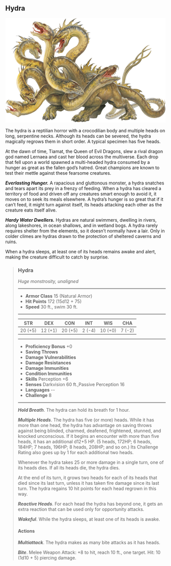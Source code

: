 ## Hydra
![](Hydra.png)

The hydra is a reptilian horror with a crocodilian body and multiple heads on long, serpentine necks. Although its heads can be severed, the hydra magically regrows them in short order. A typical specimen has five heads.

At the dawn of time, Tiamat, the Queen of Evil Dragons, slew a rival dragon god named Lernaea and cast her blood across the multiverse. Each drop that fell upon a world spawned a multi-headed hydra consumed by a hunger as great as the fallen god’s hatred. Great champions are known to test their mettle against these fearsome creatures.

***Everlasting Hunger.*** A rapacious and gluttonous monster, a hydra snatches and tears apart its prey in a frenzy of feeding. When a hydra has cleared a territory of food and driven off any creatures smart enough to avoid it, it moves on to seek its meals elsewhere. A hydra’s hunger is so great that if it can’t feed, it might turn against itself, its heads attacking each other as the creature eats itself alive.

***Hardy Water Dwellers.*** Hydras are natural swimmers, dwelling in rivers, along lakeshores, in ocean shallows, and in wetland bogs. A hydra rarely requires shelter from the elements, so it doesn’t normally have a lair. Only in colder climes are hydras drawn to the protection of sheltered caverns and ruins.

When a hydra sleeps, at least one of its heads remains awake and alert, making the creature difficult to catch by surprise.

>### Hydra
>*Huge monstrosity, unaligned*
>___
>- **Armor Class** 15 (Natural Armor)
>- **Hit Points** 172 (15d12 + 75)
>- **Speed** 30 ft., swim 30 ft.
>___
>|**STR**|**DEX**|**CON**|**INT**|**WIS**|**CHA**|
>|:---:|:---:|:---:|:---:|:---:|:---:|
>|20 (+5)|12 (+1)|20 (+5)|2 (-4)|10 (+0)|7 (-2)|
>
>___
>- **Proficiency Bonus** +0
>- **Saving Throws** 
>- **Damage Vulnerabilities** 
>- **Damage Resistances** 
>- **Damage Immunities** 
>- **Condition Immunities** 
>- **Skills** Perception +6
>- **Senses** Darkvision 60 ft.,Passive Perception 16
>- **Languages** --
>- **Challenge** 8
>___
>***Hold Breath***. The hydra can hold its breath for 1 hour.
>
>***Multiple Heads***. The hydra has five (or more) heads. While it has more than one head, the hydra has advantage on saving throws against being blinded, charmed, deafened, frightened, stunned, and knocked unconscious. If it begins an encounter with more than five heads, it has an additional d12+5 HP. (5 heads, 172HP; 6 heads, 184HP; 7 heads, 196HP; 8 heads, 208HP; and so on.) Its Challenge Rating also goes up by 1 for each additional two heads.
>
>Whenever the hydra takes 25 or more damage in a single turn, one of its heads dies. If all its heads die, the hydra dies.
>
>At the end of its turn, it grows two heads for each of its heads that died since its last turn, unless it has taken fire damage since its last turn. The hydra regains 10 hit points for each head regrown in this way.
>
>***Reactive Heads***. For each head the hydra has beyond one, it gets an extra reaction that can be used only for opportunity attacks.
>
>***Wakeful***. While the hydra sleeps, at least one of its heads is awake.
>
>#### Actions
>***Multiattack***. The hydra makes as many bite attacks as it has heads.
>
>***Bite***. Melee Weapon Attack: +8 to hit, reach 10 ft., one target. Hit: 10 (1d10 + 5) piercing damage.
>
